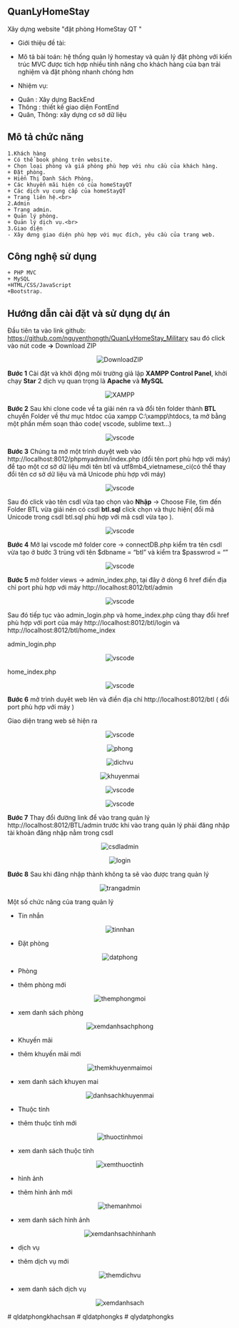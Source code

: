 ## QuanLyHomeStay
Xây dựng website "đặt phòng HomeStay QT "
- Giới thiệu đề tài:
- Mô tả bài toán: hệ thống quản lý homestay và quản lý đặt phòng 
với kiến ​​trúc MVC  được tích hợp nhiều tính năng cho khách hàng của bạn trải nghiệm và đặt phòng nhanh chóng hơn

- Nhiệm vụ:
+ Quân : Xây dựng BackEnd
+ Thông : thiết kế giao diện FontEnd
+ Quân, Thông: xây dựng cơ sở dữ liệu

## Mô tả chức năng<br>
	1.Khách hàng
	+ Có thể book phòng trên website.
	+ Chọn loại phòng và giá phòng phù hợp với nhu cầu của khách hàng.
	+ Đặt phòng.
	+ Hiển Thị Danh Sách Phòng.
	+ Các khuyến mãi hiện có của homeStayQT
	+ Các dịch vụ cung cấp của homeStayQT
	+ Trang liên hệ.<br>
	2.Admin
	+ Trang admin.
	+ Quản lý phòng.
	+ Quản lý dịch vụ.<br>
	3.Giao diện
	- Xây dưng giao diện phù hợp với mục đích, yêu cầu của trang web.
## Công nghệ sử dụng
	+ PHP MVC
	+ MySQL
	+HTML/CSS/JavaScript
	+Bootstrap.

##  Hướng dẫn cài đặt và sử dụng dự án
Đầu tiên ta vào link github: https://github.com/nguyenthongth/QuanLyHomeStay_Military sau đó click vào nút code **->** Download ZIP

<p align="center">
  <img alt="DownloadZIP" src="/images/DownloadZIP.png">
</p>

**Bước 1** Cài đặt và khởi động môi trường giả lập **XAMPP Control Panel**, khởi chạy **Star** 2 dịch vụ quan trọng là **Apache** và **MySQL**

<p align="center">
  <img alt="XAMPP" src="/images/XAMPP.jpg">
</p>

**Bước 2** Sau khi clone code về ta giải nén ra và đổi tên folder thành **BTL** chuyển Folder về thư mục htdoc của xampp C:\xampp\htdocs\, ta mở bằng một phần mềm soạn thảo code( vscode, sublime text…) 

<p align="center">
  <img alt="vscode" src="/images/vscode.jpg">
</p>

**Bước 3** Chúng ta mở một trình duyệt web vào http://localhost:8012/phpmyadmin/index.php (đổi tên port phù hợp với máy) để tạo một cơ sở dữ liệu mới tên btl và utf8mb4_vietnamese_ci(có thể thay đổi tên cơ sở dữ liệu và mã Unicode phù hợp với máy)

<p align="center">
  <img alt="vscode" src="/images/CSDL.jpg">
</p>

Sau đó click vào tên csdl vừa tạo chọn vào **Nhập** -> Choose File, tìm đến Folder BTL vừa giải nén có csdl **btl.sql** click chọn và thực hiện( đổi mã Unicode trong csdl btl.sql phù hợp với mã csdl vừa tạo ).

<p align="center">
  <img alt="vscode" src="/images/ChooseFile.jpg">
</p>

**Bước 4** Mở lại vscode mở folder core -> connectDB.php kiểm tra tên csdl vừa tạo ở bước 3 trùng với tên $dbname = “btl” và kiểm tra $passwrod = “”

<p align="center">
  <img alt="vscode" src="/images/connectDB.jpg">
</p>

**Bước 5** mở folder views -> admin_index.php, tại đây ở dòng 6 href điền địa chỉ port phù hợp với máy http://localhost:8012/btl/admin

<p align="center">
  <img alt="vscode" src="/images/admin_index.jpg">
</p>

Sau đó tiếp tục vào admin_login.php và home_index.php cũng thay đổi href phù hợp với port của máy http://localhost:8012/btl/login và http://localhost:8012/btl/home_index

admin_login.php

<p align="center">
  <img alt="vscode" src="/images/admin_login.jpg">
</p>

home_index.php

<p align="center">
  <img alt="vscode" src="/images/home_index.jpg">
</p>

**Bước 6** mở trình duyêt web lên và điền địa chỉ http://localhost:8012/btl  ( đổi port phù hợp với máy )

Giao diện trang web sẽ hiện ra  


<p align="center">
  <img alt="vscode" src="/images/tranghome.jpg">
</p>

<p align="center">
  <img alt="phong" src="/images/phong.jpg">
</p>

<p align="center">
  <img alt="dichvu" src="/images/dichvu.jpg">
</p>

<p align="center">
  <img alt="khuyenmai" src="/images/khuyenmai.jpg">
</p>

<p align="center">
  <img alt="vscode" src="/images/lienhe.jpg">
</p>

<p align="center">
  <img alt="vscode" src="/images/datphong.jpg">
</p>

**Bước 7** Thay đổi đường link để vào trang quản lý http://localhost:8012/BTL/admin trước khi vào trang quản lý phải đăng nhập tài khoản đăng nhập nằm trong csdl 

<p align="center">
  <img alt="csdladmin" src="/images/csdladmin.jpg">
</p>


<p align="center">
  <img alt="login" src="/images/login.jpg">
</p>

**Bước 8** Sau khi đăng nhập thành không ta sẽ vào được trang quản lý 

<p align="center">
  <img alt="trangadmin" src="/images/trangadmin.jpg">
</p>

Một số chức năng của trang quản lý
- Tin nhắn 

<p align="center">
  <img alt="tinnhan" src="/images/tinnhan.jpg">
</p>

- Đặt phòng

<p align="center">
  <img alt="datphong" src="/images/datphong.jpg">
</p>

- Phòng
+ thêm phòng mới

<p align="center">
  <img alt="themphongmoi" src="/images/themphongmoi.jpg">
</p>

+ xem danh sách phòng

<p align="center">
  <img alt="xemdanhsachphong" src="/images/xemdanhsachphong.jpg">
</p>


- Khuyến mãi
+ thêm khuyến mãi mới

<p align="center">
  <img alt="themkhuyenmaimoi" src="/images/themkhuyenmaimoi.jpg">
</p>

+ xem danh sách khuyen mai

<p align="center">
  <img alt="danhsachkhuyenmai" src="/images/danhsachkhuyenmai.jpg">
</p>

- Thuộc tính
+ thêm thuộc tính mới

<p align="center">
  <img alt="thuoctinhmoi" src="/images/thuoctinhmoi.jpg">
</p>

+ xem danh sách thuộc tính

<p align="center">
  <img alt="xemthuoctinh" src="/images/xemthuoctinh.jpg">
</p>

- hình ảnh
+ thêm hình ảnh mới

<p align="center">
  <img alt="themanhmoi" src="/images/themanhmoi.jpg">
</p>

+ xem danh sách hình ảnh

<p align="center">
  <img alt="xemdanhsachhinhanh" src="/images/xemdanhsachhinhanh.jpg">
</p>

- dịch vụ
+ thêm dịch vụ mới

<p align="center">
  <img alt="themdichvu" src="/images/themdichvu.jpg">
</p>

+ xem danh sách dịch vụ

<p align="center">
  <img alt="xemdanhsach" src="/images/xemdanhsach.jpg">
</p>#   q l d a t p h o n g k h a c h s a n  
 #   q l d a t p h o n g k s  
 #   q l y d a t p h o n g k s  
 